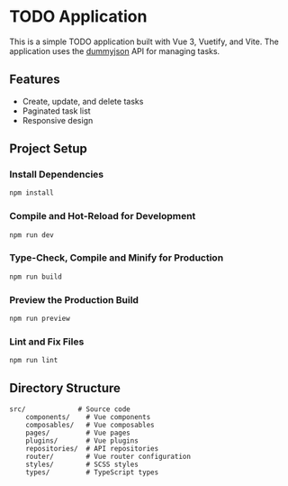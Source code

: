 # TODO Application

This is a simple TODO application built with Vue 3, Vuetify, and Vite. The application uses the [dummyjson](https://dummyjson.com) API for managing tasks.

## Features

- Create, update, and delete tasks
- Paginated task list
- Responsive design

## Project Setup

### Install Dependencies

```sh
npm install
```

### Compile and Hot-Reload for Development

```sh
npm run dev
```

### Type-Check, Compile and Minify for Production

```sh
npm run build
```

### Preview the Production Build

```sh
npm run preview
```

### Lint and Fix Files

```sh
npm run lint
```

## Directory Structure

```
src/             # Source code
    components/    # Vue components
    composables/   # Vue composables
    pages/         # Vue pages
    plugins/       # Vue plugins
    repositories/  # API repositories
    router/        # Vue router configuration
    styles/        # SCSS styles
    types/         # TypeScript types
```
